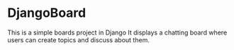 # DjangoBoard
This is a simple boards project in Django
It displays a chatting board where users can create topics and discuss about them.
